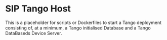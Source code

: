 # SIP Tango Host

This is a placeholder for scripts or Dockerfiles to start a Tango deployment 
consisting of, at a minimum, a Tango initialised Database and a Tango 
DataBaseds Device Server.


